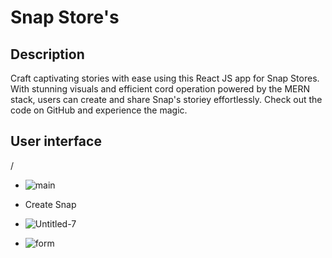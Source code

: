 # Snap Store's 
## Description
Craft captivating stories with ease using this React JS app for Snap Stores. With stunning visuals and efficient cord operation powered by the MERN stack, users can create and share Snap's storiey effortlessly. Check out the code on GitHub and experience the magic.

## User interface 
/
- ![main](https://user-images.githubusercontent.com/101199109/219956546-50292e9c-5c92-48aa-a730-fb3afce3bbea.png)

- Create Snap
- ![Untitled-7](https://user-images.githubusercontent.com/101199109/219957006-49d33343-5ca4-4929-9699-9ec2010d23f5.png)

- ![form](https://user-images.githubusercontent.com/101199109/219957019-9644853a-b7db-439c-b0c9-8072f51225c0.png)
